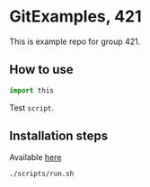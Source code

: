 # GitExamples, 421


This is example repo for group 421.

## How to use

```python
import this
```

Test `script`.

## Installation steps

Available [here](/INSTALL.md)

```shell
./scripts/run.sh
```

